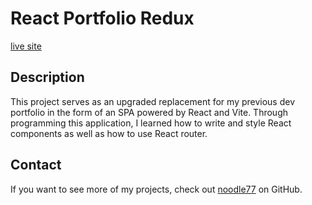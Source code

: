 # React Portfolio Redux

  [live site](https://fastidious-ganache-bb30c4.netlify.app/)

  ## Description
  This project serves as an upgraded replacement for my previous dev portfolio in the form of an SPA powered by React and Vite. Through programming this application, I learned how to write and style React components as well as how to use React router.

  ## Contact
  If you want to see more of my projects, check out [noodle77](https://github.com/noodle77) on GitHub.